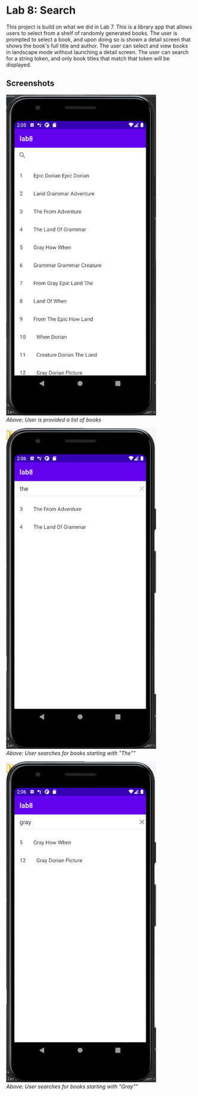 # Lab 8: Search
This project is build on what we did in Lab 7.  This is a library app that allows users to select from a shelf of randomly generated books. The user is prompted to select a book, and upon doing so is shown a detail screen that shows the book's full title and author.  The user can select and view books in landscape mode without launching a detail screen.
The user can search for a string token, and only book titles that match that token will be displayed.

## Screenshots
![1](https://raw.githubusercontent.com/tuh37046/mobile-app-dev-assignment-8/master/l71.PNG) <br>
*Above: User is provided a list of books*

![1](https://raw.githubusercontent.com/tuh37046/mobile-app-dev-assignment-8/master/l72.PNG) <br>
*Above: User searches for books starting with "The""*


![1](https://raw.githubusercontent.com/tuh37046/mobile-app-dev-assignment-8/master/l73.PNG) <br>
*Above: User searches for books starting with "Gray""*
